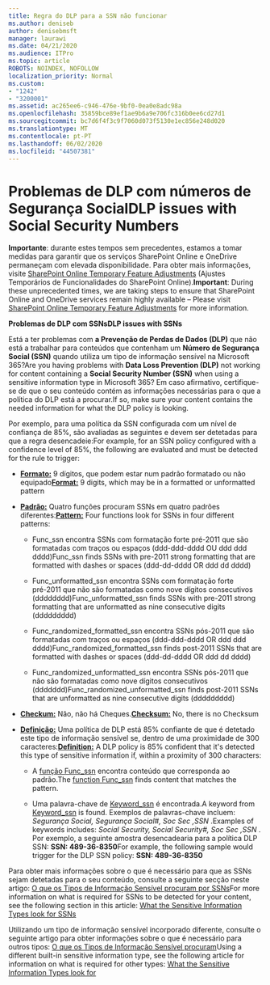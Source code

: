 ```yaml
---
title: Regra do DLP para a SSN não funcionar
ms.author: deniseb
author: denisebmsft
manager: laurawi
ms.date: 04/21/2020
ms.audience: ITPro
ms.topic: article
ROBOTS: NOINDEX, NOFOLLOW
localization_priority: Normal
ms.custom:
- "1242"
- "3200001"
ms.assetid: ac265ee6-c946-476e-9bf0-0ea0e8adc98a
ms.openlocfilehash: 35859bce89ef1ae9b6a9e706fc316b0ee6cd27d1
ms.sourcegitcommit: bc7d6f4f3c9f7060d073f5130e1ec856e248d020
ms.translationtype: MT
ms.contentlocale: pt-PT
ms.lasthandoff: 06/02/2020
ms.locfileid: "44507381"
---
```

# <a name="dlp-issues-with-social-security-numbers"></a><span data-ttu-id="d64b6-102">Problemas de DLP com números de Segurança Social</span><span class="sxs-lookup"><span data-stu-id="d64b6-102">DLP issues with Social Security Numbers</span></span>

<span data-ttu-id="d64b6-103">**Importante**: durante estes tempos sem precedentes, estamos a tomar medidas para garantir que os serviços SharePoint Online e OneDrive permaneçam com elevada disponibilidade. Para obter mais informações, visite [SharePoint Online Temporary Feature Adjustments](https://aka.ms/ODSPAdjustments) (Ajustes Temporários de Funcionalidades do SharePoint Online).</span><span class="sxs-lookup"><span data-stu-id="d64b6-103">**Important**: During these unprecedented times, we are taking steps to ensure that SharePoint Online and OneDrive services remain highly available – Please visit [SharePoint Online Temporary Feature Adjustments](https://aka.ms/ODSPAdjustments) for more information.</span></span>

<span data-ttu-id="d64b6-104">**Problemas de DLP com SSNs**</span><span class="sxs-lookup"><span data-stu-id="d64b6-104">**DLP issues with SSNs**</span></span>

<span data-ttu-id="d64b6-105">Está a ter problemas com **a Prevenção de Perdas de Dados (DLP)** que não está a trabalhar para conteúdos que contenham um **Número de Segurança Social (SSN)** quando utiliza um tipo de informação sensível na Microsoft 365?</span><span class="sxs-lookup"><span data-stu-id="d64b6-105">Are you having problems with **Data Loss Prevention (DLP)** not working for content containing a **Social Security Number (SSN)** when using a sensitive information type in Microsoft 365?</span></span> <span data-ttu-id="d64b6-106">Em caso afirmativo, certifique-se de que o seu conteúdo contém as informações necessárias para o que a política do DLP está a procurar.</span><span class="sxs-lookup"><span data-stu-id="d64b6-106">If so, make sure your content contains the needed information for what the DLP policy is looking.</span></span> 
  
<span data-ttu-id="d64b6-107">Por exemplo, para uma política da SSN configurada com um nível de confiança de 85%, são avaliadas as seguintes e devem ser detetadas para que a regra desencadeie:</span><span class="sxs-lookup"><span data-stu-id="d64b6-107">For example, for an SSN policy configured with a confidence level of 85%, the following are evaluated and must be detected for the rule to trigger:</span></span>
  
- <span data-ttu-id="d64b6-108">**[Formato:](https://docs.microsoft.com/microsoft-365/compliance/sensitive-information-type-entity-definitions#format-80)** 9 dígitos, que podem estar num padrão formatado ou não equipado</span><span class="sxs-lookup"><span data-stu-id="d64b6-108">**[Format:](https://docs.microsoft.com/microsoft-365/compliance/sensitive-information-type-entity-definitions#format-80)** 9 digits, which may be in a formatted or unformatted pattern</span></span>

- <span data-ttu-id="d64b6-109">**[Padrão:](https://msconnect.microsoft.com/https:/docs.microsoft.com/office365/securitycompliance/what-the-sensitive-information-types-look-for#pattern-80)** Quatro funções procuram SSNs em quatro padrões diferentes:</span><span class="sxs-lookup"><span data-stu-id="d64b6-109">**[Pattern:](https://msconnect.microsoft.com/https:/docs.microsoft.com/office365/securitycompliance/what-the-sensitive-information-types-look-for#pattern-80)** Four functions look for SSNs in four different patterns:</span></span>

  - <span data-ttu-id="d64b6-110">Func_ssn encontra SSNs com formatação forte pré-2011 que são formatadas com traços ou espaços (ddd-ddd-dddd OU ddd ddd dddd)</span><span class="sxs-lookup"><span data-stu-id="d64b6-110">Func_ssn finds SSNs with pre-2011 strong formatting that are formatted with dashes or spaces (ddd-dd-dddd OR ddd dd dddd)</span></span>

  - <span data-ttu-id="d64b6-111">Func_unformatted_ssn encontra SSNs com formatação forte pré-2011 que não são formatadas como nove dígitos consecutivos (dddddddd)</span><span class="sxs-lookup"><span data-stu-id="d64b6-111">Func_unformatted_ssn finds SSNs with pre-2011 strong formatting that are unformatted as nine consecutive digits (ddddddddd)</span></span>

  - <span data-ttu-id="d64b6-112">Func_randomized_formatted_ssn encontra SSNs pós-2011 que são formatadas com traços ou espaços (ddd-ddd-dddd OR ddd ddd dddd)</span><span class="sxs-lookup"><span data-stu-id="d64b6-112">Func_randomized_formatted_ssn finds post-2011 SSNs that are formatted with dashes or spaces (ddd-dd-dddd OR ddd dd dddd)</span></span>

  - <span data-ttu-id="d64b6-113">Func_randomized_unformatted_ssn encontra SSNs pós-2011 que não são formatadas como nove dígitos consecutivos (ddddddd)</span><span class="sxs-lookup"><span data-stu-id="d64b6-113">Func_randomized_unformatted_ssn finds post-2011 SSNs that are unformatted as nine consecutive digits (ddddddddd)</span></span>

- <span data-ttu-id="d64b6-114">**[Checkum:](https://docs.microsoft.com/microsoft-365/compliance/sensitive-information-type-entity-definitions#checksum-79)** Não, não há Cheques.</span><span class="sxs-lookup"><span data-stu-id="d64b6-114">**[Checksum:](https://docs.microsoft.com/microsoft-365/compliance/sensitive-information-type-entity-definitions#checksum-79)** No, there is no Checksum</span></span>

- <span data-ttu-id="d64b6-115">**[Definição:](https://docs.microsoft.com/microsoft-365/compliance/sensitive-information-type-entity-definitions#definition-80)** Uma política de DLP está 85% confiante de que é detetado este tipo de informação sensível se, dentro de uma proximidade de 300 caracteres:</span><span class="sxs-lookup"><span data-stu-id="d64b6-115">**[Definition:](https://docs.microsoft.com/microsoft-365/compliance/sensitive-information-type-entity-definitions#definition-80)** A DLP policy is 85% confident that it's detected this type of sensitive information if, within a proximity of 300 characters:</span></span>

  - <span data-ttu-id="d64b6-116">A [função Func_ssn](https://docs.microsoft.com/microsoft-365/compliance/sensitive-information-type-entity-definitions#pattern-80) encontra conteúdo que corresponda ao padrão.</span><span class="sxs-lookup"><span data-stu-id="d64b6-116">The [function Func_ssn](https://docs.microsoft.com/microsoft-365/compliance/sensitive-information-type-entity-definitions#pattern-80) finds content that matches the pattern.</span></span>

  - <span data-ttu-id="d64b6-117">Uma palavra-chave de [Keyword_ssn](https://docs.microsoft.com/microsoft-365/compliance/sensitive-information-type-entity-definitions#keyword_ssn) é encontrada.</span><span class="sxs-lookup"><span data-stu-id="d64b6-117">A keyword from [Keyword_ssn](https://docs.microsoft.com/microsoft-365/compliance/sensitive-information-type-entity-definitions#keyword_ssn) is found.</span></span> <span data-ttu-id="d64b6-118">Exemplos de palavras-chave incluem: *Segurança Social, Segurança Social#, Soc Sec ,SSN* .</span><span class="sxs-lookup"><span data-stu-id="d64b6-118">Examples of keywords includes:  *Social Security, Social Security#, Soc Sec ,SSN*  .</span></span> <span data-ttu-id="d64b6-119">Por exemplo, a seguinte amostra desencadearia para a política DLP SSN: **SSN: 489-36-8350**</span><span class="sxs-lookup"><span data-stu-id="d64b6-119">For example, the following sample would trigger for the DLP SSN policy: **SSN: 489-36-8350**</span></span>
  
<span data-ttu-id="d64b6-120">Para obter mais informações sobre o que é necessário para que as SSNs sejam detetadas para o seu conteúdo, consulte a seguinte secção neste artigo: [O que os Tipos de Informação Sensível procuram por SSNs](https://docs.microsoft.com/microsoft-365/compliance/sensitive-information-type-entity-definitions#us-social-security-number-ssn)</span><span class="sxs-lookup"><span data-stu-id="d64b6-120">For more information on what is required for SSNs to be detected for your content, see the following section in this article: [What the Sensitive Information Types look for SSNs](https://docs.microsoft.com/microsoft-365/compliance/sensitive-information-type-entity-definitions#us-social-security-number-ssn)</span></span>
  
<span data-ttu-id="d64b6-121">Utilizando um tipo de informação sensível incorporado diferente, consulte o seguinte artigo para obter informações sobre o que é necessário para outros tipos: [O que os Tipos de Informação Sensível procuram](https://docs.microsoft.com/microsoft-365/compliance/sensitive-information-type-entity-definitions)</span><span class="sxs-lookup"><span data-stu-id="d64b6-121">Using a different built-in sensitive information type, see the following article for information on what is required for other types: [What the Sensitive Information Types look for](https://docs.microsoft.com/microsoft-365/compliance/sensitive-information-type-entity-definitions)</span></span>
  